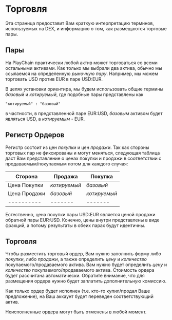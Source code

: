 # Торговля

Эта страница предоставит Вам краткую интерпретацию терминов, используемых на DEX, и информацию о том, как размещаются торговые пары.

## Пары

На PlayChain практически любой актив может торговаться со всеми остальными активами. Как только мы выбрали два актива, обычно мы ссылаемся на определенную *рыночную пару*. Например, мы можем торговать USD против EUR в паре USD:EUR.

В целях установки ориентира, мы будем использовать общие термины *базовый* и *котируемый*, где подобные пары представлены как

    "котируемый" : "базовый"
    

в частности, в представленной паре EUR:USD, *базовым* активом будет являться USD, а *котируемым* - EUR.

## Регистр Ордеров

Регистр состоит из цен *покупки* и цен *продажи*. Так как стороны торговых пар не фиксированы и могут меняться, следующая таблица даст Вам представление о ценах покупки и продажи в соответствии с продаваемым/покупаемым лотом для каждого случая:

| Сторона       | Продажа      | Покупка      |
| ------------- | ------------ | ------------ |
| Цена Покупки  | *котируемый* | *базовый*    |
| Цена Продажи  | *базовый*    | *котируемый* |
| \---\---\---- | \---\----    | \---\----    |

Естественно, цена покупки пары USD:EUR является ценой продажи обратной пары EUR:USD. Конечно, цены внутри представлены в виде фракций, а потому результаты в обеих парах будут идентичны.

## Торговля

Чтобы разместить торговый ордер, Вам нужно заполнить форму либо *покупки*, либо *продажи*, а также определить *цену* и *количество* покупаемого/продаваемого актива. Вам нужно будет определить *цену* и *количество* покупаемого/продаваемого актива. Стоимость ордера будет рассчитана автоматически. Обратите внимание, что для размещения ордера нужно будет заплатить дополнительную комиссию.

Как только ордер будет исполнен (т.е. кто-то купил/продал Ваше предложение), на Ваш аккаунт будет переведен соответствующий актив.

Неисполненные ордера могут быть отменены в любой момент.